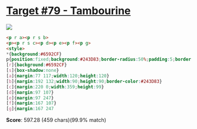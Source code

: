 # [Target #79 - Tambourine](https://cssbattle.dev/play/79)

![](https://cssbattle.dev/targets/79.png)

```HTML
<p r a><p r s b>
<p><p r s c><p d><p e><p f><p g>
<style>
*{background:#6592CF}
p{position:fixed;background:#243D83;border-radius:50%;padding:5;border:10px solid#6592CF;box-shadow:0 0 0 10px#243D83;margin:57 177}
[r]{background:#6592CF}
[s]{box-shadow:none}
[a]{margin:77 117;width:120;height:120}
[b]{margin:192 132;width:90;height:90;border-color:#243D83}
[c]{margin:220 0;width:359;height:99}
[d]{margin:97 107}
[e]{margin:97 247}
[f]{margin:167 107}
[g]{margin:167 247
```

**Score**: 597.28 (459 chars)(99.9% match)
